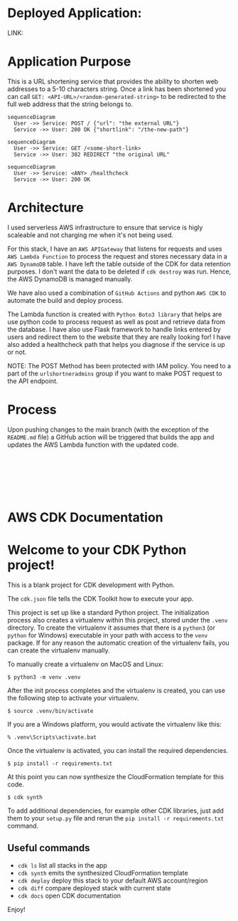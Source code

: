 # Deployed Application:
LINK: <Link>

# Application Purpose
This is a URL shortening service that provides the ability to shorten web addresses to a 5-10 characters string. Once a link has been shortened you can call `GET: <API-URL>/<random-generated-string>` to be redirected to the full web address that the string belongs to.

```mermaid
sequenceDiagram
  User ->> Service: POST / {"url": "the external URL"}
  Service ->> User: 200 OK {"shortlink": "/the-new-path"}
```

```mermaid
sequenceDiagram
  User ->> Service: GET /<some-short-link>
  Service ->> User: 302 REDIRECT "the original URL"
```

```mermaid
sequenceDiagram
  User ->> Service: <ANY> /healthcheck
  Service ->> User: 200 OK
```


# Architecture
I used serverless AWS infrastructure to ensure that service is higly scaleable and not charging me when it's not being used.

For this stack, I have an `AWS APIGateway` that listens for requests and uses `AWS Lambda Function` to process the request and stores necessary data in a `AWS DynamoDB` table. I have left the table outside of the CDK for data retention purposes. I don't want the data to be deleted if `cdk destroy` was run. Hence, the AWS DynamoDB is managed manually.

We have also used a combination of `GitHub Actions` and python `AWS CDK` to automate the build and deploy process.

The Lambda function is created with `Python Boto3 library` that helps are use python code to process request as well as post and retrieve data from the database. I have also use Flask framework to handle links entered by users and redirect them to the website that they are really looking for! I have also added a healthcheck path that helps you diagnose if the service is up or not.

NOTE: The POST Method has been protected with IAM policy. You need to a part of the `urlshortneradmins` group if you want to make POST request to the API endpoint.

# Process
Upon pushing changes to the main branch (with the exception of the `README.md` file) a GitHub action will be triggered that builds the app and updates the AWS Lambda function with the updated code.




<br/><br/><br/><br/><br/>

# AWS CDK Documentation
# Welcome to your CDK Python project!

This is a blank project for CDK development with Python.

The `cdk.json` file tells the CDK Toolkit how to execute your app.

This project is set up like a standard Python project.  The initialization
process also creates a virtualenv within this project, stored under the `.venv`
directory.  To create the virtualenv it assumes that there is a `python3`
(or `python` for Windows) executable in your path with access to the `venv`
package. If for any reason the automatic creation of the virtualenv fails,
you can create the virtualenv manually.

To manually create a virtualenv on MacOS and Linux:

```
$ python3 -m venv .venv
```

After the init process completes and the virtualenv is created, you can use the following
step to activate your virtualenv.

```
$ source .venv/bin/activate
```

If you are a Windows platform, you would activate the virtualenv like this:

```
% .venv\Scripts\activate.bat
```

Once the virtualenv is activated, you can install the required dependencies.

```
$ pip install -r requirements.txt
```

At this point you can now synthesize the CloudFormation template for this code.

```
$ cdk synth
```

To add additional dependencies, for example other CDK libraries, just add
them to your `setup.py` file and rerun the `pip install -r requirements.txt`
command.

## Useful commands

 * `cdk ls`          list all stacks in the app
 * `cdk synth`       emits the synthesized CloudFormation template
 * `cdk deploy`      deploy this stack to your default AWS account/region
 * `cdk diff`        compare deployed stack with current state
 * `cdk docs`        open CDK documentation

Enjoy!
